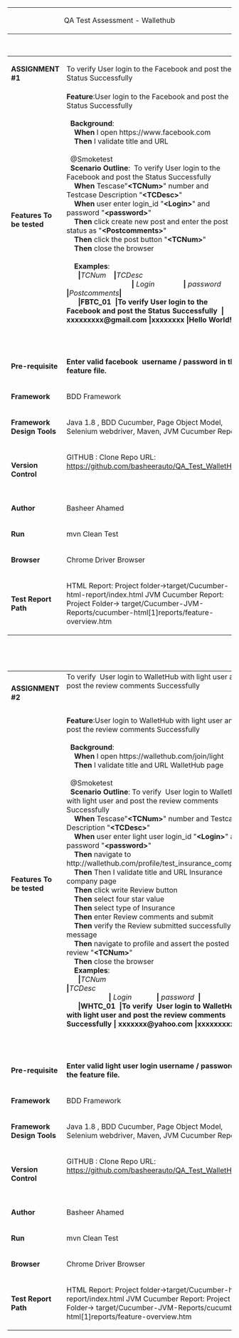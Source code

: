 <table width="750">
<tbody>
<tr>
<td width="750">
<p style="text-align: center;">QA Test Assessment - Wallethub</p>
</td>
</tr>
</tbody>
</table>
<p>&nbsp;</p>
<table width="750">
<tbody>
<tr>
<td width="156">
<p><strong>ASSIGNMENT #1</strong></p>
</td>
<td width="594">
<p>To verify User login to the Facebook and post the Status Successfully</p>
</td>
</tr>
<tr>
<td width="156">
<p><strong>Features To be tested</strong></p>
</td>
<td width="594"><strong>Feature</strong>:User login to the Facebook and post the Status Successfully<br /> <br /> &nbsp; <strong>Background</strong>:<br /> &nbsp;&nbsp;&nbsp; <strong>When </strong>I open https://www.facebook.com<br /> &nbsp;&nbsp;&nbsp; <strong>Then </strong>I validate title and URL<br /> <br /> &nbsp; @Smoketest<br /> &nbsp; <strong>Scenario Outline</strong>:&nbsp; To verify User login to the Facebook and post the Status Successfully<br /> &nbsp;&nbsp;&nbsp; <strong>When </strong>Tescase"<strong>&lt;TCNum&gt;</strong>" number and Testcase Description "<strong>&lt;TCDesc&gt;</strong>"<br /> &nbsp;&nbsp;&nbsp; <strong>When </strong>user enter login_id "<strong>&lt;Login&gt;</strong>" and password "<strong>&lt;password&gt;</strong>"<br /> &nbsp;&nbsp;&nbsp; <strong>Then </strong>click create new post and enter the post status as "<strong>&lt;Postcomments&gt;</strong>"<br /> &nbsp;&nbsp;&nbsp; <strong>Then </strong>click the post button "<strong>&lt;TCNum&gt;</strong>"<br /> &nbsp;&nbsp;&nbsp; <strong>Then </strong>close the browser<br /> <br /> &nbsp;&nbsp;&nbsp; <strong>Examples</strong>:<br /> &nbsp;&nbsp;&nbsp;&nbsp;&nbsp; <strong>|</strong><em>TCNum&nbsp;&nbsp;&nbsp; </em><strong>|</strong><em>TCDesc&nbsp;&nbsp;&nbsp;&nbsp;&nbsp;&nbsp;&nbsp;&nbsp;&nbsp;&nbsp;&nbsp;&nbsp;&nbsp;&nbsp;&nbsp;&nbsp;&nbsp;&nbsp;&nbsp;&nbsp;&nbsp;&nbsp;&nbsp;&nbsp;&nbsp;&nbsp;&nbsp;&nbsp;&nbsp;&nbsp; &nbsp;&nbsp;&nbsp;&nbsp;&nbsp;&nbsp;&nbsp;&nbsp;&nbsp;&nbsp;&nbsp;&nbsp;&nbsp;&nbsp;&nbsp;&nbsp;&nbsp;&nbsp;&nbsp;&nbsp;&nbsp;&nbsp;&nbsp;&nbsp;&nbsp;&nbsp;&nbsp;&nbsp;&nbsp;&nbsp;&nbsp;&nbsp;&nbsp;&nbsp;</em><strong>| </strong><em>Login&nbsp;&nbsp;&nbsp;&nbsp;&nbsp;&nbsp;&nbsp;&nbsp;&nbsp;&nbsp;&nbsp;&nbsp;&nbsp;&nbsp; </em><strong>| </strong><em>password&nbsp; </em><strong>|</strong><em>Postcomments</em><strong>|<br /> &nbsp;&nbsp;&nbsp;&nbsp;&nbsp; |</strong><strong>FBTC_01&nbsp; </strong><strong>|</strong><strong>To verify User login to the Facebook and post the Status Successfully&nbsp; </strong><strong>| </strong><strong>xxxxxxxxx@gmail.com </strong><strong>|</strong><strong>xxxxxxxx</strong> <strong>|</strong><strong>Hello World!</strong><strong>|</strong>
<p>&nbsp;</p>
</td>
</tr>
<tr>
<td width="156">
<p><strong>Pre-requisite </strong></p>
</td>
<td width="594">
<p><strong>Enter valid facebook &nbsp;username / password in the feature file.</strong></p>
</td>
</tr>
<tr>
<td width="156">
<p><strong>Framework</strong></p>
</td>
<td width="594">
<p>BDD Framework</p>
</td>
</tr>
<tr>
<td width="156">
<p><strong>Framework Design Tools</strong></p>
</td>
<td width="594">
<p>Java 1.8 , BDD Cucumber, Page Object Model, Selenium webdriver, Maven, JVM Cucumber Report</p>
</td>
</tr>
<tr>
<td width="156">
<p><strong>Version Control</strong></p>
</td>
<td width="594">
<p>GITHUB : Clone Repo URL: <a href="https://github.com/basheerauto/QA_Test_WalletHub">https://github.com/basheerauto/QA_Test_WalletHub</a></p>
<p>&nbsp;</p>
</td>
</tr>
<tr>
<td width="156">
<p><strong>Author </strong></p>
</td>
<td width="594">
<p>Basheer Ahamed</p>
</td>
</tr>
<tr>
<td width="156">
<p><strong>Run</strong></p>
</td>
<td width="594">
<p>mvn Clean Test</p>
</td>
</tr>
<tr>
<td width="156">
<p><strong>Browser</strong></p>
</td>
<td width="594">
<p>Chrome Driver Browser</p>
</td>
</tr>
<tr>
<td width="156">
<p><strong>Test Report Path</strong></p>
</td>
<td width="594">
<p>HTML Report: Project folder&rarr;target/Cucumber-html-report/index.html JVM Cucumber Report: Project Folder&rarr; target/Cucumber-JVM-Reports/cucumber-html[1]reports/feature-overview.htm</p>
</td>
</tr>
</tbody>
</table>
<p>&nbsp;</p>
<p>&nbsp;</p>
<table width="750">
<tbody>
<tr>
<td width="156">
<p><strong>ASSIGNMENT #2</strong></p>
</td>
<td width="594">To verify&nbsp; User login to WalletHub with light user and post the review comments Successfully
<p>&nbsp;</p>
</td>
</tr>
<tr>
<td width="156">
<p><strong>Features To be tested</strong></p>
</td>
<td width="594"><strong>Feature</strong>:User login to WalletHub with light user and post the review comments Successfully<br /> <br /> &nbsp; <strong>Background</strong>:<br /> &nbsp;&nbsp;&nbsp; <strong>When </strong>I open https://wallethub.com/join/light<br /> &nbsp;&nbsp;&nbsp; <strong>Then </strong>I validate title and URL WalletHub page<br /> <br /> &nbsp; @Smoketest<br /> &nbsp; <strong>Scenario Outline</strong>: To verify&nbsp; User login to WalletHub with light user and post the review comments Successfully<br /> &nbsp;&nbsp;&nbsp; <strong>When </strong>Tescase"<strong>&lt;TCNum&gt;</strong>" number and Testcase Description "<strong>&lt;TCDesc&gt;</strong>"<br /> &nbsp;&nbsp;&nbsp; <strong>When </strong>user enter light user login_id "<strong>&lt;Login&gt;</strong>" and password "<strong>&lt;password&gt;</strong>"<br /> &nbsp;&nbsp;&nbsp; <strong>Then </strong>navigate to&nbsp; http://wallethub.com/profile/test_insurance_company/<br /> &nbsp;&nbsp;&nbsp; <strong>Then </strong>Then I validate title and URL Insurance company page<br /> &nbsp;&nbsp;&nbsp; <strong>Then </strong>click write Review button<br /> &nbsp;&nbsp;&nbsp; <strong>Then </strong>select four star value<br /> &nbsp;&nbsp;&nbsp; <strong>Then </strong>select type of Insurance<br /> &nbsp;&nbsp;&nbsp; <strong>Then </strong>enter Review comments and submit<br /> &nbsp;&nbsp;&nbsp; <strong>Then </strong>verify the Review submitted successfully message<br /> &nbsp;&nbsp;&nbsp; <strong>Then </strong>navigate to profile and assert the posted review "<strong>&lt;TCNum&gt;</strong>"<br /> &nbsp;&nbsp;&nbsp; <strong>Then </strong>close the browser<br /> &nbsp;&nbsp;&nbsp; <strong>Examples</strong>:<br /> &nbsp;&nbsp;&nbsp;&nbsp;&nbsp; <strong>|</strong><em>TCNum&nbsp;&nbsp;&nbsp; </em><strong>|</strong><em>TCDesc&nbsp;&nbsp;&nbsp;&nbsp;&nbsp;&nbsp;&nbsp;&nbsp;&nbsp;&nbsp;&nbsp;&nbsp;&nbsp;&nbsp;&nbsp;&nbsp;&nbsp;&nbsp;&nbsp;&nbsp;&nbsp;&nbsp;&nbsp;&nbsp;&nbsp;&nbsp;&nbsp;&nbsp;&nbsp;&nbsp;&nbsp;&nbsp;&nbsp;&nbsp;&nbsp;&nbsp;&nbsp;&nbsp;&nbsp;&nbsp;&nbsp;&nbsp;&nbsp;&nbsp;&nbsp;&nbsp;&nbsp;&nbsp;&nbsp;&nbsp;&nbsp;&nbsp;&nbsp;&nbsp;&nbsp;&nbsp;&nbsp;&nbsp;&nbsp;&nbsp;&nbsp;&nbsp;&nbsp;&nbsp; &nbsp;&nbsp;&nbsp;&nbsp;&nbsp;&nbsp;&nbsp;&nbsp;&nbsp;&nbsp;&nbsp;&nbsp;&nbsp;&nbsp;&nbsp;&nbsp;&nbsp;&nbsp;&nbsp;&nbsp;&nbsp;&nbsp;</em><strong>| </strong><em>Login&nbsp;&nbsp;&nbsp;&nbsp;&nbsp;&nbsp;&nbsp;&nbsp;&nbsp;&nbsp;&nbsp;&nbsp; </em><strong>| </strong><em>password&nbsp; </em><strong>|<br /> &nbsp;&nbsp;&nbsp;&nbsp;&nbsp; |</strong><strong>WHTC_01&nbsp; </strong><strong>|</strong><strong>To verify&nbsp; User login to WalletHub with light user and post the review comments Successfully </strong><strong>| </strong><strong>xxxxxxx@yahoo.com </strong><strong>|</strong><strong>xxxxxxxxxx</strong> <strong>|</strong>
<p>&nbsp;</p>
</td>
</tr>
<tr>
<td width="156">
<p><strong>Pre-requisite </strong></p>
</td>
<td width="594">
<p><strong>Enter valid light user login username / password in the feature file.</strong></p>
</td>
</tr>
<tr>
<td width="156">
<p><strong>Framework</strong></p>
</td>
<td width="594">
<p>BDD Framework</p>
</td>
</tr>
<tr>
<td width="156">
<p><strong>Framework Design Tools</strong></p>
</td>
<td width="594">
<p>Java 1.8 , BDD Cucumber, Page Object Model, Selenium webdriver, Maven, JVM Cucumber Report</p>
</td>
</tr>
<tr>
<td width="156">
<p><strong>Version Control</strong></p>
</td>
<td width="594">
<p>GITHUB : Clone Repo URL: <a href="https://github.com/basheerauto/QA_Test_WalletHub">https://github.com/basheerauto/QA_Test_WalletHub</a></p>
<p>&nbsp;</p>
</td>
</tr>
<tr>
<td width="156">
<p><strong>Author </strong></p>
</td>
<td width="594">
<p>Basheer Ahamed</p>
</td>
</tr>
<tr>
<td width="156">
<p><strong>Run</strong></p>
</td>
<td width="594">
<p>mvn Clean Test</p>
</td>
</tr>
<tr>
<td width="156">
<p><strong>Browser</strong></p>
</td>
<td width="594">
<p>Chrome Driver Browser</p>
</td>
</tr>
<tr>
<td width="156">
<p><strong>Test Report Path</strong></p>
</td>
<td width="594">
<p>HTML Report: Project folder&rarr;target/Cucumber-html-report/index.html JVM Cucumber Report: Project Folder&rarr; target/Cucumber-JVM-Reports/cucumber-html[1]reports/feature-overview.htm</p>
</td>
</tr>
</tbody>
</table>